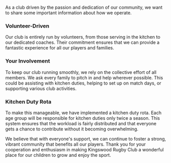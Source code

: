 As a club driven by the passion and dedication of our community, we want to share some important information about how we operate.

### Volunteer-Driven
Our club is entirely run by volunteers, from those serving in the kitchen to our dedicated coaches. Their commitment ensures that we can provide a fantastic experience for all our players and families.

### Your Involvement
To keep our club running smoothly, we rely on the collective effort of all members. We ask every family to pitch in and help wherever possible. This could be assisting with kitchen duties, helping to set up on match days, or supporting various club activities.

### Kitchen Duty Rota
To make this manageable, we have implemented a kitchen duty rota. Each age group will be responsible for kitchen duties only twice a season. This system ensures that the workload is fairly distributed and that everyone gets a chance to contribute without it becoming overwhelming.

We believe that with everyone's support, we can continue to foster a strong, vibrant community that benefits all our players. Thank you for your cooperation and enthusiasm in making Kingswood Rugby Club a wonderful place for our children to grow and enjoy the sport.